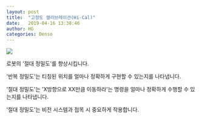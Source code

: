 ```yaml
---
layout: post
title:  "고정도 캘리브레이션(Hi-Cal)"
date:   2019-04-16 13:38:46
author: HG
categories: Denso 
---
```


<a href="https://www.denso-wave.com/ko/robot/product/function/hi-cal.html">
  <img src="https://www.denso-wave.com/imageupd/21004/14378_contents4.jpg">
</a>

로봇의 '절대 정밀도'를 향상시킵니다.

'반복 정밀도'는 티칭된 위치를 얼마나 정확하게 구현할 수 있는지를 나타냅니다.

'절대 정밀도'는 'X방향으로 XX만큼 이동하라'는 명령을 얼마나 정확하게 수행할 수 있는지를 나타냅니다.

'절대 정밀도'는 비전 시스템과 접목 시 중요하게 작용합니다.
